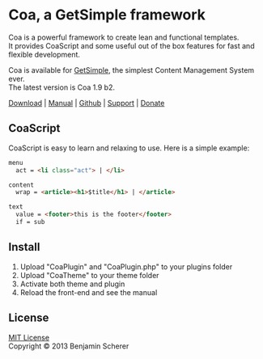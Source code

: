 Coa, a GetSimple framework
==========================

Coa is a powerful framework to create lean and functional templates.  
It provides CoaScript and some useful out of the box features for fast and flexible development.

Coa is available for [GetSimple](http://get-simple.info), the simplest Content Management System ever.  
The latest version is Coa 1.9 b2.

[Download](http://get-simple.info/extend/plugin/coa/375/) | 
[Manual](http://coa.plue.me) | 
[Github](https://github.com/plue/coa) | 
[Support](http://get-simple.info/forums/showthread.php?tid=4667) | 
[Donate](https://www.paypal.com/cgi-bin/webscr?cmd=_s-xclick&hosted_button_id=GRD95ABZXJUTC)



CoaScript
---------

CoaScript is easy to learn and relaxing to use. Here is a simple example:

```html
menu
  act = <li class="act"> | </li>

content
  wrap = <article><h1>$title</h1> | </article>

text
  value = <footer>this is the footer</footer>
  if = sub
```


Install
-------

1. Upload "CoaPlugin" and "CoaPlugin.php" to your plugins folder
2. Upload "CoaTheme" to your theme folder
3. Activate both theme and plugin
4. Reload the front-end and see the manual


License
-------

[MIT License](http://opensource.org/licenses/MIT)  
Copyright © 2013 Benjamin Scherer  